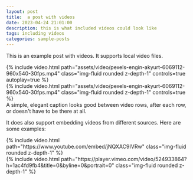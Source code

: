 ```yaml
---
layout: post
title:  a post with videos
date: 2023-04-24 21:01:00
description: this is what included videos could look like
tags: including videos
categories: sample-posts
---
```

This is an example post with videos. It supports local video files.

<div class="row mt-3">
    <div class="col-sm mt-3 mt-md-0">
        {% include video.html path="assets/video/pexels-engin-akyurt-6069112-960x540-30fps.mp4" class="img-fluid rounded z-depth-1" controls=true autoplay=true %}
    </div>
    <div class="col-sm mt-3 mt-md-0">
        {% include video.html path="assets/video/pexels-engin-akyurt-6069112-960x540-30fps.mp4" class="img-fluid rounded z-depth-1" controls=true %}
    </div>
</div>
<div class="caption">
    A simple, elegant caption looks good between video rows, after each row, or doesn't have to be there at all.
</div>

It does also support embedding videos from different sources. Here are some examples:

<div class="row mt-3">
    <div class="col-sm mt-3 mt-md-0">
        {% include video.html path="https://www.youtube.com/embed/jNQXAC9IVRw" class="img-fluid rounded z-depth-1" %}
    </div>
    <div class="col-sm mt-3 mt-md-0">
        {% include video.html path="https://player.vimeo.com/video/524933864?h=1ac4fd9fb4&title=0&byline=0&portrait=0" class="img-fluid rounded z-depth-1" %}
    </div>
</div>